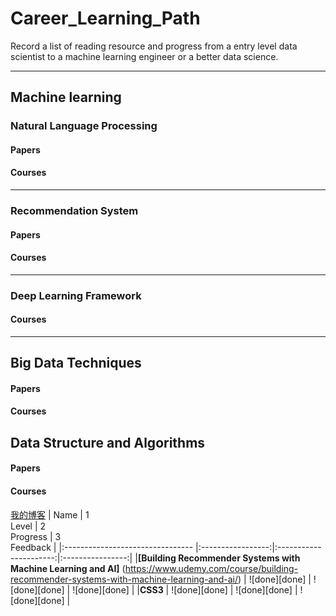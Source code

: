 # Career_Learning_Path
 Record a list of reading resource and progress from a entry level data scientist to a machine learning engineer or a better data science.

----

## Machine learning
### Natural Language Processing
#### Papers
#### Courses
----
### Recommendation System
#### Papers
#### Courses
----
### Deep Learning Framework
#### Courses
----

## Big Data Techniques
#### Papers
#### Courses

## Data Structure and Algorithms
#### Papers
#### Courses
[我的博客](http://blog.csdn.net/guodongxiaren "")
|               Name              | 1<br>Level | 2<br> Progress   | 3<br>Feedback |
|:-------------------------------- |:-----------------:|:----------------------:|:----------------:|
|**[Building Recommender Systems with Machine Learning and AI]** (https://www.udemy.com/course/building-recommender-systems-with-machine-learning-and-ai/)                        | ![done][done]     | ![done][done]          | ![done][done]    |
|**CSS3**                          | ![done][done]     | ![done][done]          | ![done][done]    |

